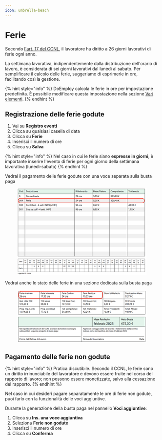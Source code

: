 ```yaml
---
icon: umbrella-beach
---
```


# Ferie

Secondo [l'art. 17 del CCNL](https://doemploy.app/it/ccnl?scroll=art17), il lavoratore ha diritto a 26 giorni lavorativi di ferie ogni anno.

La settimana lavorativa, indipendentemente dalla distribuzione dell'orario di lavoro, è considerata di sei giorni lavorativi dal lunedì al sabato. Per semplificare il calcolo delle ferie, suggeriamo di esprimerle in ore, facilitando così la gestione.

{% hint style="info" %}
DoEmploy calcola le ferie in ore per impostazione predefinita. È possibile modificare questa impostazione nella sezione [Vari elementi](../dati-lavoratore/varie-elementi.md).
{% endhint %}

## Registrazione delle ferie godute

1. Vai su **Registro eventi**
2. Clicca su qualsiasi casella di data
3. Clicca su **Ferie**
4. Inserisci il numero di ore
5. Clicca su **Salva**

{% hint style="info" %}
Nel caso in cui le ferie siano **espresse in giorni**, è importante inserire l'evento di ferie per ogni giorno della settimana lavorativa (lunedì-sabato)
{% endhint %}

Vedrai il pagamento delle ferie godute con una voce separata sulla busta paga

<figure><img src="../../.gitbook/assets/image (4).png" alt=""><figcaption></figcaption></figure>

Vedrai anche lo stato delle ferie in una sezione dedicata sulla busta paga

<figure><img src="../../.gitbook/assets/Screenshot 2025-02-11 at 11.09.30.png" alt=""><figcaption></figcaption></figure>

## Pagamento delle ferie non godute <a href="#pagamento-delle-ferie-non-godute" id="pagamento-delle-ferie-non-godute"></a>

{% hint style="info" %}
Pratica discutibile. Secondo il CCNL, le ferie sono un diritto irrinunciabile del lavoratore e devono essere fruite nel corso del rapporto di lavoro; non possono essere monetizzate, salvo alla cessazione del rapporto.
{% endhint %}

Nel caso in cui desideri pagare separatamente le ore di ferie non godute, puoi farlo con la funzionalità delle voci aggiuntive.

Durante la generazione della busta paga nel pannello **Voci aggiuntive**:

1. Clicca su **Ins. una voce aggiuntiva**
2. Seleziona **Ferie non godute**
3. Inserisci il numero di ore
4. Clicca su **Conferma**

